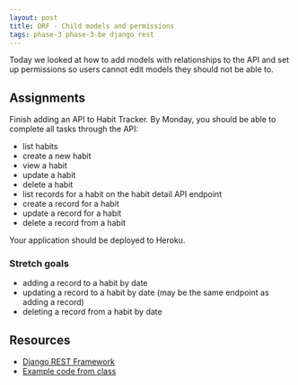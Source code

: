 ```yaml
---
layout: post
title: DRF - Child models and permissions
tags: phase-3 phase-3-be django rest
---
```


Today we looked at how to add models with relationships to the API and set up permissions so users cannot edit models they should not be able to.

## Assignments

Finish adding an API to Habit Tracker. By Monday, you should be able to complete all tasks through the API:

- list habits
- create a new habit
- view a habit
- update a habit
- delete a habit
- list records for a habit on the habit detail API endpoint
- create a record for a habit
- update a record for a habit
- delete a record from a habit

Your application should be deployed to Heroku.

### Stretch goals

- adding a record to a habit by date
- updating a record to a habit by date (may be the same endpoint as adding a record)
- deleting a record from a habit by date


## Resources

- [Django REST Framework](https://www.django-rest-framework.org/)
- [Example code from class](https://github.com/momentum-team-6/example--django-recipes/tree/main)

